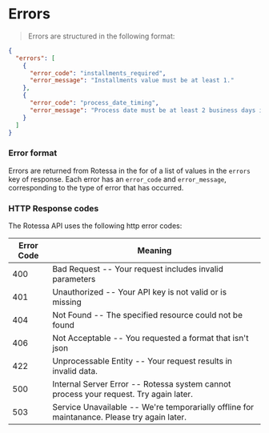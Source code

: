 # Errors
> Errors are structured in the following format:

```json
{
  "errors": [
    {
      "error_code": "installments_required",
      "error_message": "Installments value must be at least 1."
    },
    {
      "error_code": "process_date_timing",
      "error_message": "Process date must be at least 2 business days in the future."
    }
  ]
}
```

### Error format
Errors are returned from Rotessa in the for of a list of values in the `errors` key of response.
Each error has an `error_code` and `error_message`, corresponding to the type of error that has occurred.
### HTTP Response codes

The Rotessa API uses the following http error codes:


Error Code | Meaning
---------- | -------
400 | Bad Request -- Your request includes invalid parameters
401 | Unauthorized -- Your API key is not valid or is missing
404 | Not Found -- The specified resource could not be found
406 | Not Acceptable -- You requested a format that isn't json
422 | Unprocessable Entity -- Your request results in invalid data.
500 | Internal Server Error -- Rotessa system cannot process your request. Try again later.
503 | Service Unavailable -- We're temporarially offline for maintanance. Please try again later.
